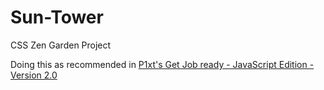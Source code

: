 # Sun-Tower
CSS Zen Garden Project

Doing this as recommended in [P1xt's Get Job ready - JavaScript Edition - Version 2.0](https://github.com/P1xt/p1xt-guides/blob/master/job-ready-javascript-edition-2.0.md)
